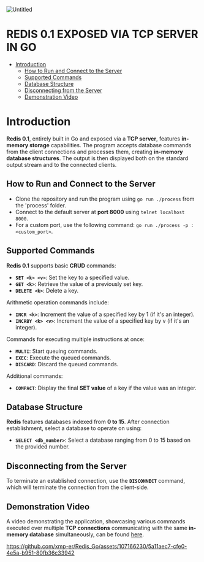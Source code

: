 
![Untitled](https://github.com/xmp-er/Redis_Go/assets/107166230/e2c9a9e9-beaa-4025-8467-93a532be742d)

# REDIS 0.1 EXPOSED VIA TCP SERVER IN GO
 - [Introduction](#introduction)
   - [How to Run and Connect to the Server](#how-to-run-and-connect-to-the-server)
   - [Supported Commands](#supported-commands)
   - [Database Structure](#database-structure)
   - [Disconnecting from the Server](#disconnecting-from-the-server)
   - [Demonstration Video](#demonstration-video)

# Introduction
 

**Redis 0.1**, entirely built in Go and exposed via a **TCP server**, features **in-memory storage** capabilities. The program accepts database commands from the client connections and processes them, creating **in-memory database structures**. The output is then displayed both on the standard output stream and to the connected clients.

## How to Run and Connect to the Server
 

- Clone the repository and run the program using `go run ./process` from the 'process' folder.
- Connect to the default server at **port 8000** using `telnet localhost 8000`.
- For a custom port, use the following command: `go run ./process -p :<custom_port>`.

## Supported Commands
 

**Redis 0.1** supports basic **CRUD** commands:

- **`SET <k> <v>`**: Set the key to a specified value.
- **`GET <k>`**: Retrieve the value of a previously set key.
- **`DELETE <k>`**: Delete a key.

Arithmetic operation commands include:

- **`INCR <k>`**: Increment the value of a specified key by 1 (if it's an integer).
- **`INCRBY <k> <v>`**: Increment the value of a specified key by v (if it's an integer).

Commands for executing multiple instructions at once:

- **`MULTI`**: Start queuing commands.
- **`EXEC`**: Execute the queued commands.
- **`DISCARD`**: Discard the queued commands.

Additional commands:

- **`COMPACT`**: Display the final **SET value** of a key if the value was an integer.

## Database Structure
 

**Redis** features databases indexed from **0 to 15**. After connection establishment, select a database to operate on using:

- **`SELECT <db_number>`**: Select a database ranging from 0 to 15 based on the provided number.

## Disconnecting from the Server
 

To terminate an established connection, use the **`DISCONNECT`** command, which will terminate the connection from the client-side.

## Demonstration Video
 

A video demonstrating the application, showcasing various commands executed over multiple **TCP connections** communicating with the same **in-memory database** simultaneously, can be found [here](https://github.com/xmp-er/Redis_Go/assets/107166230/5a11aec7-cfe0-4e5a-b951-80fb36c33942).

https://github.com/xmp-er/Redis_Go/assets/107166230/5a11aec7-cfe0-4e5a-b951-80fb36c33942

